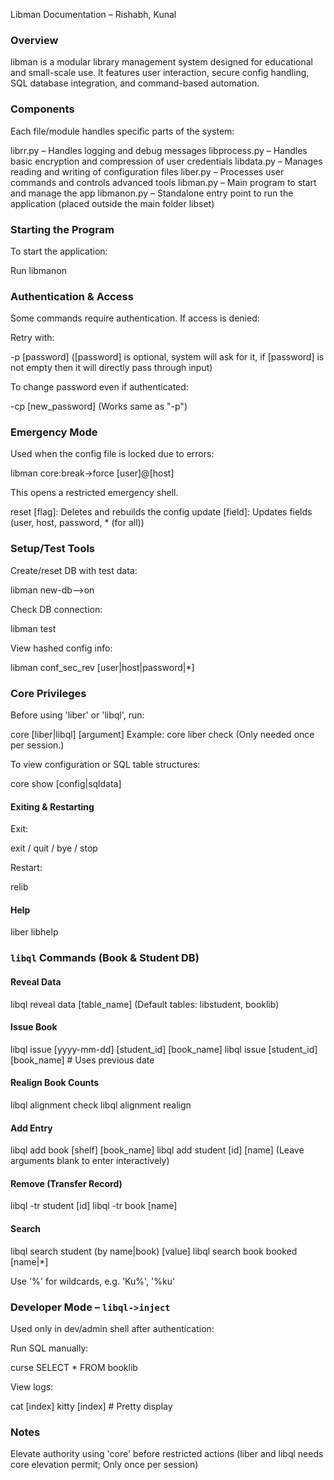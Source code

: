 Libman Documentation – Rishabh, Kunal


### Overview

libman is a modular library management system designed for educational and small-scale use. It features user interaction, secure config handling, SQL database integration, and command-based automation.


### Components

Each file/module handles specific parts of the system:

 librr.py – Handles logging and debug messages
 libprocess.py – Handles basic encryption and compression of user credentials
 libdata.py – Manages reading and writing of configuration files
 liber.py – Processes user commands and controls advanced tools
 libman.py – Main program to start and manage the app
 libmanon.py – Standalone entry point to run the application (placed outside the main folder libset)


### Starting the Program

To start the application:

Run libmanon

### Authentication & Access

Some commands require authentication. If access is denied:

 Retry with:

  -p [password]
  ([password] is optional, system will ask for it, if [password] is not empty then it will directly pass through input)

 To change password even if authenticated:

  -cp [new_password]
  (Works same as "-p")

### Emergency Mode

Used when the config file is locked due to errors:

libman core:break->force [user]@[host]

This opens a restricted emergency shell.

 reset [flag]: Deletes and rebuilds the config
 update [field]: Updates fields (user, host, password, * (for all))

### Setup/Test Tools

Create/reset DB with test data:

  libman new-db-->on

Check DB connection:

  libman test

View hashed config info:


  libman conf_sec_rev [user|host|password|*]


### Core Privileges

Before using 'liber' or 'libql', run:

core [liber|libql] [argument]
Example: core liber check
(Only needed once per session.)

To view configuration or SQL table structures:

core show [config|sqldata]

#### Exiting & Restarting

Exit:

  exit / quit / bye / stop

Restart:

  relib

#### Help

liber libhelp


### `libql` Commands (Book & Student DB)

#### Reveal Data

libql reveal data [table_name]
(Default tables: libstudent, booklib)

#### Issue Book

libql issue [yyyy-mm-dd] [student_id] [book_name]
libql issue [student_id] [book_name]  # Uses previous date

#### Realign Book Counts

libql alignment check
libql alignment realign

#### Add Entry

libql add book [shelf] [book_name]
libql add student [id] [name]
(Leave arguments blank to enter interactively)

#### Remove (Transfer Record)

libql -tr student [id]
libql -tr book [name]

#### Search

libql search student (by name|book) [value]
libql search book booked [name|*]

Use '%' for wildcards, e.g. 'Ku%', '%ku'


### Developer Mode – `libql->inject`

Used only in dev/admin shell after authentication:

 Run SQL manually:

  curse SELECT * FROM booklib
  
 View logs:

  cat [index]
  kitty [index]  # Pretty display

### Notes

 Elevate authority using 'core' before restricted actions
 (liber and libql needs core elevation permit; Only once per session)
